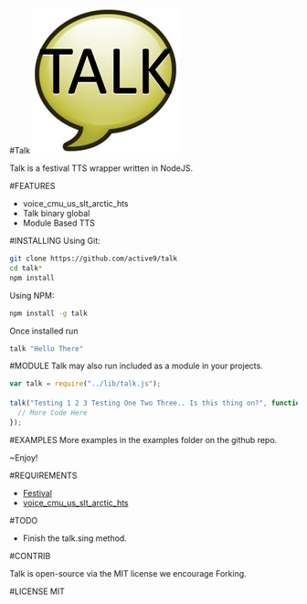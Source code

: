 #Talk
![Talk - Festival TTS Wrapper](https://raw.githubusercontent.com/active9/talk/master/talk.png)

Talk is a festival TTS wrapper written in NodeJS.

#FEATURES
 - voice_cmu_us_slt_arctic_hts
 - Talk binary global
 - Module Based TTS

#INSTALLING
Using Git:
```bash
git clone https://github.com/active9/talk
cd talk*
npm install
```

Using NPM:
```bash
npm install -g talk
```
Once installed run

```bash
talk "Hello There"
```

#MODULE
Talk may also run included as a module in your projects.
```js
var talk = require("../lib/talk.js");

talk("Testing 1 2 3 Testing One Two Three.. Is this thing on?", function() {
  // More Code Here
});
```

#EXAMPLES
More examples in the examples folder on the github repo.

~Enjoy!

#REQUIREMENTS
- [Festival](http://www.cstr.ed.ac.uk/projects/festival/)
- [voice_cmu_us_slt_arctic_hts](http://homepages.inf.ed.ac.uk/jyamagis/misc/Practice_of_Festival_speech_synthesizer.html)


#TODO
- Finish the talk.sing method.

#CONTRIB

Talk is open-source via the MIT license we encourage Forking.

#LICENSE
MIT


